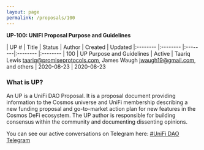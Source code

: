 ```yaml
---
layout: page
permalink: /proposals/100
---
```

**UP-100: UNIFI Proposal Purpose and Guidelines**

| UP # | Title | Status | Author | Created | Updated
|:-------- |:-------- |:--------|:-------- |:--------
| 100 | UP Purpose and Guidelines | Active | Taariq Lewis <taariq@promiseprotocols.com>, James Waugh   <jwaugh19@gmail.com>, and others | 2020-08-23 | 2020-08-23  
 

### What is UP?
An UP is a UniFi DAO Proposal. It is a proposal document providing information to the Cosmos universe and UniFi membership describing a new funding proposal and go-to-market action plan for new features in the Cosmos DeFi ecosystem. The UP author is responsible for building consensus within the community and documenting dissenting opinions.



You can see our active conversations on Telegram here:
[#UniFi DAO Telegram](https://t.me/joinchat/C_FPy0nbEGuCc6YoxwCdIg)
